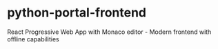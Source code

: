 # python-portal-frontend
React Progressive Web App with Monaco editor - Modern frontend with offline capabilities

